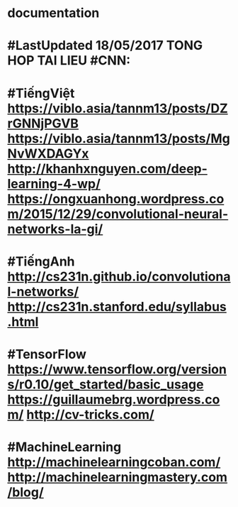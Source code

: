 # documentation

#LastUpdated 18/05/2017
TONG HOP TAI LIEU #CNN:
======================
#TiếngViệt
https://viblo.asia/tannm13/posts/DZrGNNjPGVB
https://viblo.asia/tannm13/posts/MgNvWXDAGYx
http://khanhxnguyen.com/deep-learning-4-wp/
https://ongxuanhong.wordpress.com/2015/12/29/convolutional-neural-networks-la-gi/
======================
#TiếngAnh
http://cs231n.github.io/convolutional-networks/
http://cs231n.stanford.edu/syllabus.html
======================
#TensorFlow
https://www.tensorflow.org/versions/r0.10/get_started/basic_usage
https://guillaumebrg.wordpress.com/
http://cv-tricks.com/
======================
#MachineLearning
http://machinelearningcoban.com/
http://machinelearningmastery.com/blog/
======================
